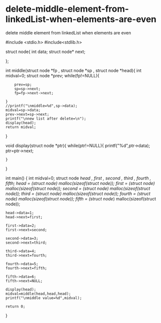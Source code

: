 # delete-middle-element-from-linkedList-when-elements-are-even
delete middle element from linkedList when elements are even



#include <stdio.h>
#include<stdlib.h>

struct node{
    int data;
    struct node* next;
    
};

int middle(struct node *fp , struct node *sp , struct node *head){
    int midval=0;
    struct node *prev;
    while(fp!=NULL){
        
        prev=sp;
        sp=sp->next;
        fp=fp->next->next;
        
    }
    //printf("\nmiddle=%d",sp->data);
    midval=sp->data;
    prev->next=sp->next;
    printf("\nnew list after delete=\n");
    display(head);
    return midval;
}




void display(struct node *ptr){
    while(ptr!=NULL){
        printf("%d",ptr->data);
        ptr=ptr->next;
        
    }
    
}


int main()
{
    int midval=0;
    struct node *head , *first , *second , *third , *fourth , *fifth;
    head = (struct node*) malloc(sizeof(struct node));
    first = (struct node*) malloc(sizeof(struct node));
    second = (struct node*) malloc(sizeof(struct node));
    third = (struct node*) malloc(sizeof(struct node));
    fourth = (struct node*) malloc(sizeof(struct node));
    fifth = (struct node*) malloc(sizeof(struct node));
    
    head->data=1;
    head->next=first;
    
    first->data=2;
    first->next=second;
    
    second->data=3;
    second->next=third;
    
    third->data=4;
    third->next=fourth;
    
    fourth->data=5;
    fourth->next=fifth;
    
    fifth->data=6;
    fifth->next=NULL;
    
    display(head);
    midval=middle(head,head,head);
    printf("\nmiddle value=%d",midval);

    return 0;
}

